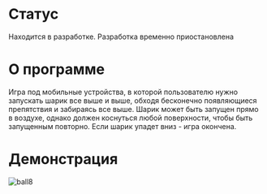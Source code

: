 # Статус

Находится в разработке. Разработка временно приостановлена

# О программе

Игра под мобильные устройства, в которой пользователю нужно запускать шарик все выше и выше, обходя бесконечно появляющиеся препятствия и забираясь все выше. Шарик может быть запущен прямо в воздухе, однако должен коснуться любой поверхности, чтобы быть запущенным повторно. Если шарик упадет вниз - игра окончена.

# Демонстрация

![ball8](https://user-images.githubusercontent.com/88938784/171413321-f1053828-1841-4b43-ac59-d71c22cd2304.gif)
